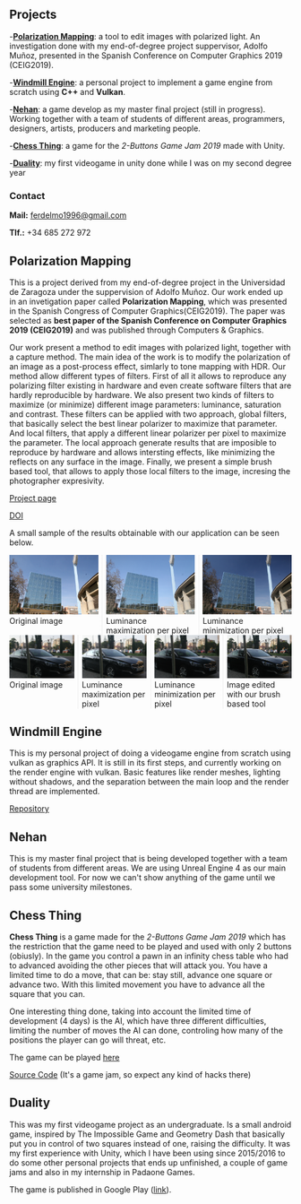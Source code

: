 ## Projects
-[**Polarization Mapping**](#polarization): a tool to edit images with polarized light. An investigation done with my end-of-degree project suppervisor, Adolfo Muñoz, presented in the Spanish Conference on Computer Graphics 2019 (CEIG2019).

-[**Windmill Engine**](#windmill): a personal project to implement a game engine from scratch using **C++** and **Vulkan**.

-[**Nehan**](#nehan): a game develop as my master final project (still in progress). Working together with a team of students of different areas, programmers, designers, artists, producers and marketing people.

-[**Chess Thing**](#chess-thing): a game for the _2-Buttons Game Jam 2019_ made with Unity.

-[**Duality**](#duality): my first videogame in unity done while I was on my second degree year

### Contact
**Mail:** ferdelmo1996@gmail.com

**Tlf.:** +34 685 272 972

## <a name="polarization"></a>Polarization Mapping
This is a project derived from my end-of-degree project in the Universidad de Zaragoza under the suppervision of Adolfo Muñoz. Our work ended up in an invetigation paper called **Polarization Mapping**, which was presented in the Spanish Congress of Computer Graphics(CEIG2019). The paper was selected as **best paper of the Spanish Conference on Computer Graphics 2019 (CEIG2019)** and was published through Computers & Graphics.

Our work present a method to edit images with polarized light, together with a capture method. The main idea of the work is to modify the polarization of an image as a post-process effect, simlarly to tone mapping with HDR. Our method allow different types of filters. First of all it allows to reproduce any polarizing filter existing in hardware and even create software filters that are hardly reproducible by hardware. We also present two kinds of filters to maximize (or minimize) different image parameters: luminance, saturation and contrast. These filters can be applied with two approach, global filters, that basically select the best linear polarizer to maximize that parameter. And local filters, that apply a different linear polarizer per pixel to maximize the parameter. The local approach generate results that are imposible to reproduce by hardware and allows intersting effects, like minimizing the reflects on any surface in the image. Finally, we present a simple brush based tool, that allows to apply those local filters to the image, incresing the photographer expresivity.

[Project page](http://giga.cps.unizar.es/~amunoz/projects/CG2019_polarization/)

[DOI](https://doi.org/10.1016/j.cag.2019.06.011)

A small sample of the results obtainable with our application can be seen below.
<div style="-webkit-column-count: 3; -moz-column-count: 3; column-count: 3; -webkit-column-rule: 1px dotted #e0e0e0; -moz-column-rule: 1px dotted #e0e0e0; column-rule: 1px dotted #e0e0e0;">
    <div class="column">
        <img src="images/cielo/cubo.jpg">
        <figcaption>Original image</figcaption>
    </div>
    <div class="column">
        <img src="images/cielo/LumLMax.jpg">
        <figcaption>Luminance maximization per pixel</figcaption>
    </div>
    <div class="column">
        <img src="images/cielo/LumLMin.jpg">
        <figcaption>Luminance minimization per pixel</figcaption>
    </div>
</div>

<div style="-webkit-column-count: 4; -moz-column-count: 4; column-count: 4; -webkit-column-rule: 1px dotted #e0e0e0; -moz-column-rule: 1px dotted #e0e0e0; column-rule: 1px dotted #e0e0e0;">
    <div class="column">
        <img src="images/coche1/I.jpg">
        <figcaption>Original image</figcaption>
    </div>
    <div class="column">
        <img src="images/coche1/LumLMax.jpg">
        <figcaption>Luminance maximization per pixel</figcaption>
    </div>
    <div class="column">
        <img src="images/coche1/LumLMin.jpg">
        <figcaption>Luminance minimization per pixel</figcaption>
    </div>
    <div class="column">
        <img src="images/coche1/minLateralMaxFront.jpg">
        <figcaption>Image edited with our brush based tool</figcaption>
    </div>
</div>

## <a name="windmill"></a>Windmill Engine
This is my personal project of doing a videogame engine from scratch using vulkan as graphics API. It is still in its first steps, and currently working on the render engine with vulkan. Basic features like render meshes, lighting without shadows, and the separation between the main loop and the render thread are implemented.

[Repository](https://github.com/ferdelmo/WindmillEngine)

## <a name="nehan"></a> Nehan ##
This is my master final project that is being developed together with a team of students from different areas. We are using Unreal Engine 4 as our main development tool. For now we can't show anything of the game until we pass some university milestones.

## <a name="chess-thing"></a>Chess Thing

**Chess Thing** is a game made for the _2-Buttons Game Jam 2019_ which has the restriction that the game need to be played and used with only 2 buttons (obiusly). In the game you control a pawn in an infinity chess table who had to advanced avoiding the other pieces that will attack you. You have a limited time to do a move, that can be: stay still, advance one square or advance two. With this limited movement you have to advance all the square that you can. 

One interesting thing done, taking into account the limited time of development (4 days) is the AI, which have three different difficulties, limiting the number of moves the AI can done, controling how many of the positions the player can go will threat, etc. 

The game can be played [here](https://ferdelmo.itch.io/chess-thing)

[Source Code](https://github.com/ferdelmo/ChessThing) (It's a game jam, so expect any kind of hacks there)

## <a name="duality"></a>Duality

This was my first videogame project as an undergraduate. Is a small android game, inspired by The Impossible Game and Geometry Dash that basically put you in control of two squares instead of one, raising the difficulty. It was my first experience with Unity, which I have been using since 2015/2016 to do some other personal projects that ends up unfinished, a couple of game jams and also in my internship in Padaone Games.

The game is published in Google Play ([link](https://play.google.com/store/apps/details?id=com.Delmogames.Duality)).

